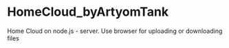 # HomeCloud_byArtyomTank
Home Cloud on node.js - server. Use browser for uploading or downloading files
